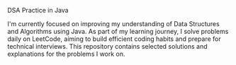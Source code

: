 DSA Practice in Java



I'm currently focused on improving my understanding of Data Structures and Algorithms using Java. As part of my learning journey, I solve problems daily on LeetCode, aiming to build efficient coding habits and prepare for technical interviews. This repository contains selected solutions and explanations for the problems I work on.

